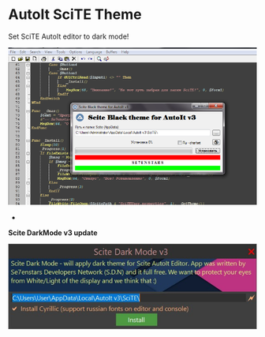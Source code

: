 # AutoIt SciTE Theme

Set SciTE AutoIt editor to dark mode!

![alt text](https://github.com/Se7enstars/AutoIt-SciTE-Theme/blob/master/screenshot.png)

-


**Scite DarkMode v3 update**

![alt text](https://github.com/Se7enstars/AutoIt-SciTE-Theme/blob/master/Scite%20Autoit%20Dark%20Night.jpg)
